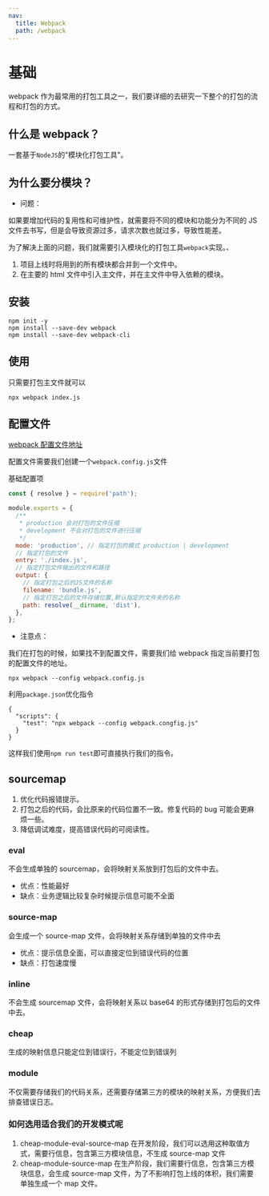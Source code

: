 ```yaml
---
nav:
  title: Webpack
  path: /webpack
---
```


# 基础

webpack 作为最常用的打包工具之一，我们要详细的去研究一下整个的打包的流程和打包的方式。

## 什么是 webpack？

一套基于`NodeJS`的"模块化打包工具"。

## 为什么要分模块？

- 问题：

如果要增加代码的复用性和可维护性，就需要将不同的模块和功能分为不同的 JS 文件去书写，但是会导致资源过多，请求次数也就过多，导致性能差。

为了解决上面的问题，我们就需要引入模块化的打包工具`webpack`实现。、

1. 项目上线时将用到的所有模块都合并到一个文件中。
2. 在主要的 html 文件中引入主文件，并在主文件中导入依赖的模块。

## 安装

```shell
npm init -y
npm install --save-dev webpack
npm install --save-dev webpack-cli
```

## 使用

只需要打包主文件就可以

```shell
npx webpack index.js
```

## 配置文件

[webpack 配置文件地址](https://www.webpackjs.com/configuration/)

配置文件需要我们创建一个`webpack.config.js`文件

基础配置项

```js
const { resolve } = require('path');

module.exports = {
  /**
   * production 会对打包的文件压缩
   * development 不会对打包的文件进行压缩
   */
  mode: 'production', // 指定打包的模式 production | development
  // 指定打包的文件
  entry: './index.js',
  // 指定打包文件输出的文件和路径
  output: {
    // 指定打包之后的JS文件的名称
    filename: 'bundle.js',
    // 指定打包之后的文件存储位置,默认指定的文件夹的名称
    path: resolve(__dirname, 'dist'),
  },
};
```

- 注意点：

我们在打包的时候，如果找不到配置文件，需要我们给 webpack 指定当前要打包的配置文件的地址。

```shell
npx webpack --config webpack.config.js
```

利用`package.json`优化指令

```
{
  "scripts": {
    "test": "npx webpack --config webpack.congfig.js"
  }
}
```

这样我们使用`npm run test`即可直接执行我们的指令。

## sourcemap

1. 优化代码报错提示。
2. 打包之后的代码，会比原来的代码位置不一致。修复代码的 bug 可能会更麻烦一些。
3. 降低调试难度，提高错误代码的可阅读性。

### eval

不会生成单独的 sourcemap，会将映射关系放到打包后的文件中去。

- 优点：性能最好
- 缺点：业务逻辑比较复杂时候提示信息可能不全面

### source-map

会生成一个 source-map 文件，会将映射关系存储到单独的文件中去

- 优点：提示信息全面，可以直接定位到错误代码的位置
- 缺点：打包速度慢

### inline

不会生成 sourcemap 文件，会将映射关系以 base64 的形式存储到打包后的文件中去。

### cheap

生成的映射信息只能定位到错误行，不能定位到错误列

### module

不仅需要存储我们的代码关系，还需要存储第三方的模块的映射关系，方便我们去排查错误日志。

### 如何选用适合我们的开发模式呢

1. cheap-module-eval-source-map
   在开发阶段，我们可以选用这种取值方式，需要行信息，包含第三方模块信息，不生成 source-map 文件
2. cheap-module-source-map
   在生产阶段，我们需要行信息，包含第三方模块信息，会生成 source-map 文件，为了不影响打包上线的体积，我们需要单独生成一个 map 文件。
